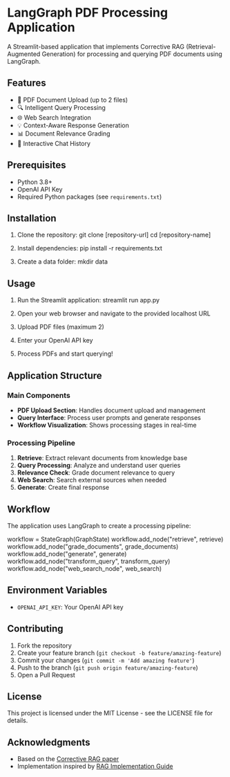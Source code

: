 # LangGraph PDF Processing Application

A Streamlit-based application that implements Corrective RAG (Retrieval-Augmented Generation) for processing and querying PDF documents using LangGraph.

## Features

- 📁 PDF Document Upload (up to 2 files)
- 🔍 Intelligent Query Processing
- 🌐 Web Search Integration
- 💡 Context-Aware Response Generation
- 📊 Document Relevance Grading
- 💬 Interactive Chat History

## Prerequisites

- Python 3.8+
- OpenAI API Key
- Required Python packages (see `requirements.txt`)

## Installation

1. Clone the repository:
git clone [repository-url]
cd [repository-name]

2. Install dependencies:
pip install -r requirements.txt

3. Create a data folder:
mkdir data

## Usage

1. Run the Streamlit application:
streamlit run app.py

2. Open your web browser and navigate to the provided localhost URL

3. Upload PDF files (maximum 2)

4. Enter your OpenAI API key

5. Process PDFs and start querying!

## Application Structure

### Main Components

- **PDF Upload Section**: Handles document upload and management
- **Query Interface**: Process user prompts and generate responses
- **Workflow Visualization**: Shows processing stages in real-time

### Processing Pipeline

1. **Retrieve**: Extract relevant documents from knowledge base
2. **Query Processing**: Analyze and understand user queries
3. **Relevance Check**: Grade document relevance to query
4. **Web Search**: Search external sources when needed
5. **Generate**: Create final response

## Workflow

The application uses LangGraph to create a processing pipeline:

workflow = StateGraph(GraphState)
workflow.add_node("retrieve", retrieve)
workflow.add_node("grade_documents", grade_documents)
workflow.add_node("generate", generate)
workflow.add_node("transform_query", transform_query)
workflow.add_node("web_search_node", web_search)

## Environment Variables

- `OPENAI_API_KEY`: Your OpenAI API key

## Contributing

1. Fork the repository
2. Create your feature branch (`git checkout -b feature/amazing-feature`)
3. Commit your changes (`git commit -m 'Add amazing feature'`)
4. Push to the branch (`git push origin feature/amazing-feature`)
5. Open a Pull Request

## License

This project is licensed under the MIT License - see the LICENSE file for details.

## Acknowledgments

- Based on the [Corrective RAG paper](https://arxiv.org/abs/2401.15884)
- Implementation inspired by [RAG Implementation Guide](https://github.com/tanvircr7/CRAG)
